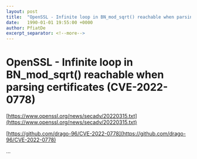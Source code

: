 ```yaml
---
layout: post
title:  "OpenSSL - Infinite loop in BN_mod_sqrt() reachable when parsing certificates (CVE-2022-0778)"
date:   1990-01-01 19:55:00 +0000
author: PfiatDe
excerpt_separator: <!--more-->
---
```


# OpenSSL - Infinite loop in BN_mod_sqrt() reachable when parsing certificates (CVE-2022-0778)

[https://www.openssl.org/news/secadv/20220315.txt](https://www.openssl.org/news/secadv/20220315.txt)

[https://github.com/drago-96/CVE-2022-0778](https://github.com/drago-96/CVE-2022-0778)

...
<!--more-->
